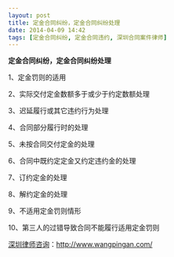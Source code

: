 ```yaml
---
layout: post
title: 定金合同纠纷，定金合同纠纷处理
date: 2014-04-09 14:42
tags: [定金合同纠纷, 定金合同违约, 深圳合同案件律师]
---
```

<strong>定金合同纠纷，定金合同纠纷处理</strong>

1、定金罚则的适用

2、实际交付定金数额多于或少于约定数额处理

3、迟延履行或其它违约行为处理

4、合同部分履行时的处理

5、未按合同交付定金的处理

6、合同中既约定定金又约定违约金的处理

7、订约定金的处理

8、解约定金的处理

9、不适用定金罚则情形

10、第三人的过错导致合同不能履行适用定金罚则

<a href="http://www.wangpingan.com/">深圳律师咨询</a>：<a href="http://www.wangpingan.com/">http://www.wangpingan.com/</a>

